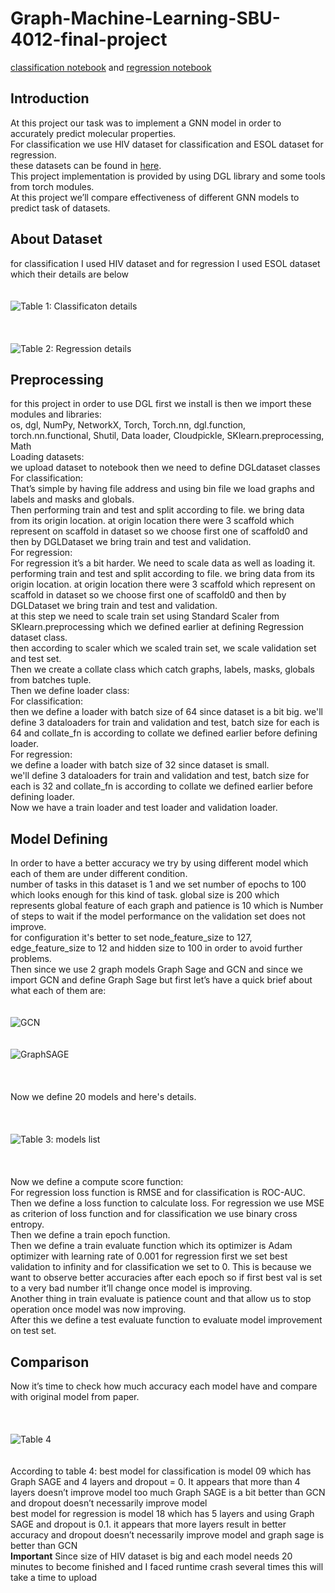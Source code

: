 # Graph-Machine-Learning-SBU-4012-final-project
[classification notebook](https://github.com/MeysamAgah/Graph-Machine-Learning-SBU-4012-final-project/blob/main/Final_Project_Classification.ipynb) and [regression notebook](https://github.com/MeysamAgah/Graph-Machine-Learning-SBU-4012-final-project/blob/main/Final_Project_Regression.ipynb)
## Introduction
At this project our task was to implement a GNN model in order to accurately predict molecular properties.<br>
For classification we use HIV dataset for classification and ESOL dataset for regression.<br>
these datasets can be found in [here](https://github.com/hhaji/funqg).<br>
This project implementation is provided by using DGL library and some tools from torch modules.<br>
At this project we’ll compare effectiveness of different GNN models to predict task of datasets.<br>
## About Dataset
for classification I used HIV dataset and for regression I used ESOL dataset which their details are below<br>
<br>
<br>
![Table 1: Classificaton details](https://raw.githubusercontent.com/MeysamAgah/Graph-Machine-Learning-SBU-4012-final-project/main/table%201.png)<br>
<br>
<br>
<br>
![Table 2: Regression details](https://raw.githubusercontent.com/MeysamAgah/Graph-Machine-Learning-SBU-4012-final-project/main/table%202.png)<br>
## Preprocessing
for this project in order to use DGL first we install is then we import these modules and libraries:<br>
os, dgl, NumPy, NetworkX, Torch, Torch.nn, dgl.function, torch.nn.functional, Shutil, Data loader, Cloudpickle, SKlearn.preprocessing, Math<br>
Loading datasets:<br>
we upload dataset to notebook then we need to define DGLdataset classes For classification:<br>
That’s simple by having file address and using bin file we load graphs and labels and masks and globals.<br>
Then performing train and test and split according to file. we bring data from its origin location. at origin location there were 3 scaffold which represent on scaffold in dataset so we choose first one of scaffold0 and then by DGLDataset we bring train and test and validation.<br>
For regression:<br>
For regression it’s a bit harder. We need to scale data as well as loading it.<br>
performing train and test and split according to file. we bring data from its origin location. at origin location there were 3 scaffold which represent on scaffold in dataset so we choose first one of scaffold0 and then by DGLDataset we bring train and test and validation.<br>
at this step we need to scale train set using Standard Scaler from SKlearn.preprocessing which we defined earlier at defining Regression dataset class.<br>
then according to scaler which we scaled train set, we scale validation set and test set.<br>
Then we create a collate class which catch graphs, labels, masks, globals from batches tuple.<br>
Then we define loader class:<br>
For classification:<br>
then we define a loader with batch size of 64 since dataset is a bit big. we'll define 3 dataloaders for train and validation and test, batch size for each is 64 and collate_fn is according to collate we defined earlier before defining loader.<br>
For regression:<br>
we define a loader with batch size of 32 since dataset is small.<br>
we'll define 3 dataloaders for train and validation and test, batch size for each is 32 and collate_fn is according to collate we defined earlier before defining loader.<br>
Now we have a train loader and test loader and validation loader.<br>
## Model Defining
In order to have a better accuracy we try by using different model which each of them are under different condition.<br>
number of tasks in this dataset is 1 and we set number of epochs to 100 which looks enough for this kind of task. global size is 200 which represents global feature of each graph and patience is 10 which is Number of steps to wait if the model performance on the validation set does not improve.<br>
for configuration it's better to set node_feature_size to 127, edge_feature_size to 12 and hidden size to 100 in order to avoid further problems.<br>
Then since we use 2 graph models Graph Sage and GCN and since we import GCN and define Graph Sage but first let’s have a quick brief about what each of them are:<br>
<br>
<br>
![GCN](https://raw.githubusercontent.com/MeysamAgah/Graph-Machine-Learning-SBU-4012-final-project/main/GCN.png)
<br>
<br>
<br>
![GraphSAGE](https://raw.githubusercontent.com/MeysamAgah/Graph-Machine-Learning-SBU-4012-final-project/main/Graph%20SAGE.png)<br>
<br>
<br>
<br>
Now we define 20 models and here's details.<br>
<br>
<br>
<br>
![Table 3: models list](https://raw.githubusercontent.com/MeysamAgah/Graph-Machine-Learning-SBU-4012-final-project/main/table%203.png)<br>
<br>
<br>
<br>
Now we define a compute score function:<br>
For regression loss function is RMSE and for classification is ROC-AUC.<br>
Then we define a loss function to calculate loss. For regression we use MSE as criterion of loss function and for classification we use binary cross entropy.<br>
Then we define a train epoch function.<br>
Then we define a train evaluate function which its optimizer is Adam optimizer with learning rate of 0.001 for regression first we set best validation to infinity and for classification we set to 0. This is because we want to observe better accuracies after each epoch so if first best val is set to a very bad number it’ll change once model is improving. <br>
Another thing in train evaluate is patience count and that allow us to stop operation once model was now improving.<br>
After this we define a test evaluate function to evaluate model improvement on test set.<br>
## Comparison
Now it’s time to check how much accuracy each model have and compare with original model from paper.<br>
<br>
<br>
<br>
![Table 4](https://raw.githubusercontent.com/MeysamAgah/Graph-Machine-Learning-SBU-4012-final-project/main/table%204.png)
<br>
<br>
<br>
According to table 4:
best model for classification is model 09 which has Graph SAGE and 4 layers and dropout = 0. It appears that more than 4 layers doesn’t improve model too much Graph SAGE is a bit better than GCN and dropout doesn’t necessarily improve model <br>
best model for regression is model 18 which has 5 layers and using Graph SAGE and dropout is 0.1. it appears that more layers result in better accuracy and dropout doesn’t necessarily improve model and graph sage is better than GCN<br>
**Important**
Since size of HIV dataset is big and each model needs 20 minutes to become finished and I faced runtime crash several times this will take a time to upload

